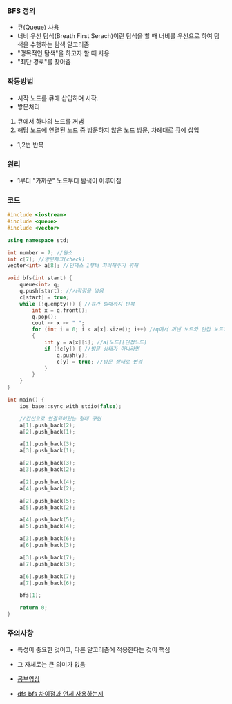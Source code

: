 ### BFS 정의
- 큐(Queue) 사용
- 너비 우선 탐색(Breath First Serach)이란 탐색을 할 때 너비를 우선으로 하여 탐색을 수행하는 탐색 알고리즘
- "맹목적인 탐색"을 하고자 할 때 사용
- "최단 경로"를 찾아줌

### 작동방법
- 시작 노드를 큐에 삽입하며 시작.
- 방문처리
1. 큐에서 하나의 노드를 꺼냄
2. 해당 노드에 연결된 노드 중 방문하지 않은 노드 방문, 차례대로 큐에 삽입
- 1,2번 반복

### 원리
- 1부터 "가까운" 노드부터 탐색이 이루어짐

### 코드
```cpp
#include <iostream>
#include <queue>
#include <vector>

using namespace std;

int number = 7; //원소
int c[7]; //방문체크(check)
vector<int> a[8]; //인덱스 1부터 처리해주기 위해

void bfs(int start) {
	queue<int> q;
	q.push(start); //시작점을 넣음
	c[start] = true;
	while (!q.empty()) { //큐가 빌때까지 반복
		int x = q.front();
		q.pop();
		cout << x << " ";
		for (int i = 0; i < a[x].size(); i++) //q에서 꺼낸 노드와 인접 노드에
		{
			int y = a[x][i]; //a[노드][인접노드]
			if (!c[y]) { //방문 상태가 아니라면
				q.push(y);
				c[y] = true; //방문 상태로 변경
			}
		}
	}
}

int main() {
	ios_base::sync_with_stdio(false);

	//간선으로 연결되어있는 형태 구현
	a[1].push_back(2);
	a[2].push_back(1);

	a[1].push_back(3);
	a[3].push_back(1);

	a[2].push_back(3);
	a[3].push_back(2);

	a[2].push_back(4);
	a[4].push_back(2);

	a[2].push_back(5);
	a[5].push_back(2);

	a[4].push_back(5);
	a[5].push_back(4);

	a[3].push_back(6);
	a[6].push_back(3);

	a[3].push_back(7);
	a[7].push_back(3);

	a[6].push_back(7);
	a[7].push_back(6);

	bfs(1);

	return 0;
}
```

### 주의사항
- 특성이 중요한 것이고, 다른 알고리즘에 적용한다는 것이 핵심
- 그 자체로는 큰 의미가 없음

- [공부영상](https://www.youtube.com/watch?v=66ZKz-FktXo&list=PLRx0vPvlEmdDHxCvAQS1_6XV4deOwfVrz&index=16)
- [dfs bfs 차이점과 언제 사용하는지]()

